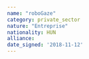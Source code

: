 ```yaml
---
name: "roboGaze"
category: private_sector
nature: "Entreprise"
nationality: HUN
alliance: 
date_signed: '2018-11-12'
---
```

    